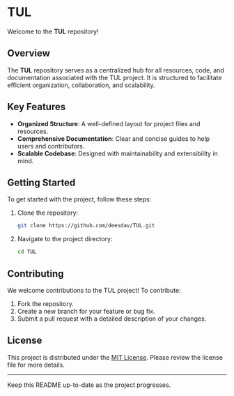 # TUL

Welcome to the **TUL** repository!

## Overview
The **TUL** repository serves as a centralized hub for all resources, code, and documentation associated with the TUL project. It is structured to facilitate efficient organization, collaboration, and scalability.

## Key Features
- **Organized Structure**: A well-defined layout for project files and resources.
- **Comprehensive Documentation**: Clear and concise guides to help users and contributors.
- **Scalable Codebase**: Designed with maintainability and extensibility in mind.

## Getting Started
To get started with the project, follow these steps:

1. Clone the repository:
    ```bash
    git clone https://github.com/deesdav/TUL.git
    ```
2. Navigate to the project directory:
    ```bash
    cd TUL
    ```

## Contributing
We welcome contributions to the TUL project! To contribute:

1. Fork the repository.
2. Create a new branch for your feature or bug fix.
3. Submit a pull request with a detailed description of your changes.

## License
This project is distributed under the [MIT License](LICENSE). Please review the license file for more details.

---

Keep this README up-to-date as the project progresses.